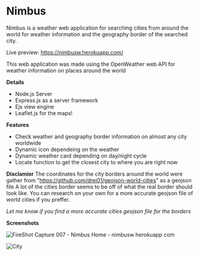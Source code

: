 # Nimbus
Nimbus is a weather web application for searching cities from around the world for weather information and the geography border of the searched city.


Live preview: https://nimbusw.herokuapp.com/

This web application was made using the OpenWeather web API for weather information on places around the world

**Details**

* Node.js Server
* Express.js as a server framework
* Ejs view engine
* Leaflet.js for the maps!


**Features**

* Check weather and geography border information on almost any city worldwide
* Dynamic icon dependeing on the weather
* Dynamic weather card depending on day/night cycle
* Locate function to get the closest city to where you are right now


**Disclamier**
The coordinates for the city borders around the world were gather from "https://github.com/drei01/geojson-world-cities" as a geojson file
A lot of the cities border seems to be off of what the real border should look like.
You can research on your own for a more accurate geojson file of world cities if you preffer.


*Let me know if you find a more accurate cities geojson file for the borders*

**Screenshots**

![FireShot Capture 007 - Nimbus Home - nimbusw herokuapp com](https://user-images.githubusercontent.com/98051106/170380347-258ac506-88d7-43eb-80ef-1c77743adb3b.png)

![City](https://user-images.githubusercontent.com/98051106/170380375-4ad2194a-eeb5-4910-aa66-a0b78473feae.png)
